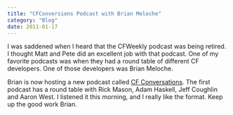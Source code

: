 ```yaml
---
title: "CFConversions Podcast with Brian Meloche"
category: "Blog"
date: 2011-01-17
---
```



I was saddened when I heard that the CFWeekly podcast was being retired. I thought Matt and Pete did an excellent job with that podcast. One of my favorite podcasts was when they had a round table of different CF developers. One of those developers was Brian Meloche.

Brian is now hosting a new podcast called [CF Conversations](http://www.cfconversations.com/). The first podcast has a round table with Rick Mason, Adam Haskell, Jeff Coughlin and Aaron West. I listened it this morning, and I really like the format. Keep up the good work Brian.